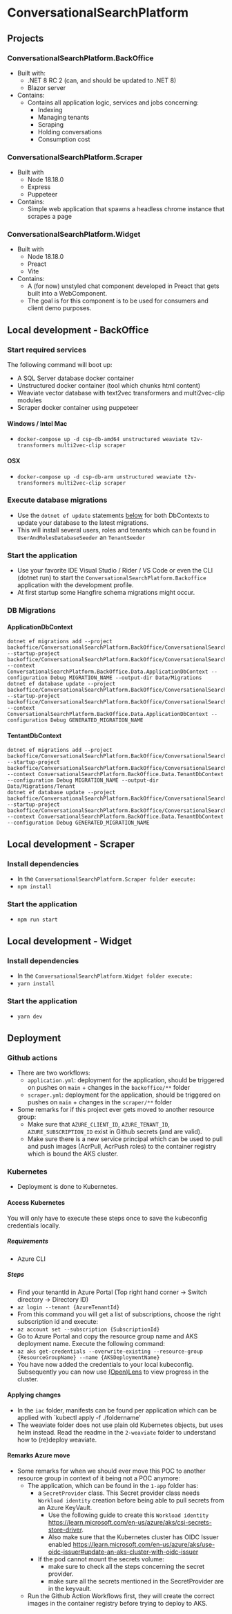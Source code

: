 # ConversationalSearchPlatform

## Projects

### ConversationalSearchPlatform.BackOffice

- Built with:
    - .NET 8 RC 2 (can, and should be updated to .NET 8)
    - Blazor server
- Contains:
    - Contains all application logic, services and jobs concerning:
        - Indexing
        - Managing tenants
        - Scraping
        - Holding conversations
        - Consumption cost

### ConversationalSearchPlatform.Scraper

- Built with
    - Node 18.18.0
    - Express
    - Puppeteer
- Contains:
    - Simple web application that spawns a headless chrome instance that scrapes a page

### ConversationalSearchPlatform.Widget

- Built with
    - Node 18.18.0
    - Preact
    - Vite
- Contains:
    - A (for now) unstyled chat component developed in Preact that gets built into a WebComponent.
    - The goal is for this component is to be used for consumers and client demo purposes.

## Local development - BackOffice

### Start required services

The following command will boot up:

- A SQL Server database docker container
- Unstructured docker container (tool which chunks html content)
- Weaviate vector database with text2vec transformers and multi2vec-clip modules
- Scraper docker container using puppeteer

#### Windows / Intel Mac

- `docker-compose up -d csp-db-amd64 unstructured weaviate t2v-transformers multi2vec-clip scraper`

#### OSX

- `docker-compose up -d csp-db-arm unstructured weaviate t2v-transformers multi2vec-clip scraper`

### Execute database migrations

- Use the `dotnet ef update` statements [below](#db-migrations) for both DbContexts to update your database to the
  latest migrations.
- This will install several users, roles and tenants which can be found in `UserAndRolesDatabaseSeeder`
  an `TenantSeeder`

### Start the application

- Use your favorite IDE Visual Studio / Rider / VS Code or even the CLI (dotnet run) to start
  the `ConversationalSearchPlatform.Backoffice` application with the development profile.
- At first startup some Hangfire schema migrations might occur.

### DB Migrations

#### ApplicationDbContext

```
dotnet ef migrations add --project backoffice/ConversationalSearchPlatform.BackOffice/ConversationalSearchPlatform.BackOffice.csproj --startup-project backoffice/ConversationalSearchPlatform.BackOffice/ConversationalSearchPlatform.BackOffice.csproj --context ConversationalSearchPlatform.BackOffice.Data.ApplicationDbContext --configuration Debug MIGRATION_NAME --output-dir Data/Migrations
dotnet ef database update --project backoffice/ConversationalSearchPlatform.BackOffice/ConversationalSearchPlatform.BackOffice.csproj --startup-project backoffice/ConversationalSearchPlatform.BackOffice/ConversationalSearchPlatform.BackOffice.csproj --context ConversationalSearchPlatform.BackOffice.Data.ApplicationDbContext --configuration Debug GENERATED_MIGRATION_NAME
```

#### TentantDbContext

```
dotnet ef migrations add --project backoffice/ConversationalSearchPlatform.BackOffice/ConversationalSearchPlatform.BackOffice.csproj --startup-project backoffice/ConversationalSearchPlatform.BackOffice/ConversationalSearchPlatform.BackOffice.csproj --context ConversationalSearchPlatform.BackOffice.Data.TenantDbContext --configuration Debug MIGRATION_NAME --output-dir Data/Migrations/Tenant
dotnet ef database update --project backoffice/ConversationalSearchPlatform.BackOffice/ConversationalSearchPlatform.BackOffice.csproj --startup-project backoffice/ConversationalSearchPlatform.BackOffice/ConversationalSearchPlatform.BackOffice.csproj --context ConversationalSearchPlatform.BackOffice.Data.TenantDbContext --configuration Debug GENERATED_MIGRATION_NAME
```

## Local development - Scraper

### Install dependencies

- In the `ConversationalSearchPlatform.Scraper folder execute:`
- `npm install`

### Start the application

- `npm run start`

## Local development - Widget

### Install dependencies

- In the `ConversationalSearchPlatform.Widget folder execute:`
- `yarn install`

### Start the application

- `yarn dev`

## Deployment

### Github actions

- There are two workflows:
    - `application.yml`: deployment for the application, should be triggered on pushes on `main` + changes in
      the `backoffice/**` folder
    - `scraper.yml`: deployment for the application, should be triggered on pushes on `main` + changes in
      the `scraper/**` folder
- Some remarks for if this project ever gets moved to another resource group:
    - Make sure that `AZURE_CLIENT_ID`, `AZURE_TENANT_ID`, `AZURE_SUBSCRIPTION_ID` exist in Github secrets (and are valid).
    - Make sure there is a new service principal which can be used to pull and push images (AcrPull, AcrPush roles) to
      the container registry which is bound the AKS cluster.

### Kubernetes

- Deployment is done to Kubernetes.

#### Access Kubernetes

You will only have to execute these steps once to save the kubeconfig credentials locally.

##### Requirements

- Azure CLI

##### Steps

- Find your tenantId in Azure Portal (Top right hand corner -> Switch directory -> Directory ID)
- `az login --tenant {AzureTenantId}`
- From this command you will get a list of subscriptions, choose the right subscription id and execute:
- `az account set --subscription {SubscriptionId}`
- Go to Azure Portal and copy the resource group name and AKS deployment name. Execute the following command:
- `az aks get-credentials --overwrite-existing --resource-group {ResourceGroupName} --name {AKSDeploymentName}`
- You have now added the credentials to your local kubeconfig. Subsequently you can now
  use [(Open)Lens](https://github.com/MuhammedKalkan/OpenLens/releases/tag/v6.5.2-366) to view progress
  in the cluster.

#### Applying changes

- In the `iac` folder, manifests can be found per application which can be applied with `kubectl apply -f ./foldername'
- The weaviate folder does not use plain old Kubernetes objects, but uses helm instead. Read the readme in
  the `2-weaviate` folder to understand how to (re)deploy weaviate.

#### Remarks Azure move

- Some remarks for when we should ever move this POC to another resource group in context of it being not a POC anymore:
    - The application, which can be found in the `1-app` folder has:
        - a `SecretProvider` class. This Secret provider class needs `Workload identity` creation before being able to
          pull secrets from an Azure KeyVault.
            - Use the following guide to create
              this `Workload identity` https://learn.microsoft.com/en-us/azure/aks/csi-secrets-store-driver.
            - Also make sure that the Kubernetes cluster has OIDC Issuer
              enabled https://learn.microsoft.com/en-us/azure/aks/use-oidc-issuer#update-an-aks-cluster-with-oidc-issuer
        - If the pod cannot mount the secrets volume:
            - make sure to check all the steps concerning the secret provider.
            - make sure all the secrets mentioned in the SecretProvider are in the keyvault.
    - Run the Github Action Workflows first, they will create the correct images in the container registry before trying
      to deploy to AKS.